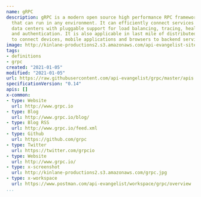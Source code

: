 ```yaml
---
name: gRPC
description: gRPC is a modern open source high performance RPC framework
  that can run in any environment. It can efficiently connect services in and across
  data centers with pluggable support for load balancing, tracing, health checking
  and authentication. It is also applicable in last mile of distributed computing
  to connect devices, mobile applications and browsers to backend services.
image: http://kinlane-productions2.s3.amazonaws.com/api-evangelist-site/company/logos/grpc.png
tags:
- definitions
- grpc
created: "2021-01-05"
modified: "2021-01-05"
url: https://raw.githubusercontent.com/api-evangelist/grpc/master/apis.json
specificationVersion: "0.14"
apis: []
x-common:
- type: Website
  url: http://www.grpc.io
- type: Blog
  url: http://www.grpc.io/blog/
- type: Blog RSS
  url: http://www.grpc.io/feed.xml
- type: Github
  url: https://github.com/grpc
- type: Twitter
  url: https://twitter.com/grpcio
- type: Website
  url: http://www.grpc.io/
- type: x-screenshot
  url: http://kinlane-productions2.s3.amazonaws.com/grpc.jpg
- type: x-workspace
  url: https://www.postman.com/api-evangelist/workspace/grpc/overview
...
```

